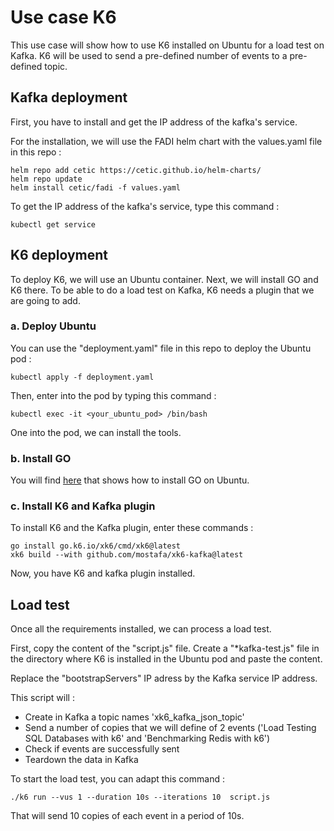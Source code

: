 Use case K6
========

This use case will show how to use K6 installed on Ubuntu for a load test on Kafka. K6 will be used to send a pre-defined number of events to a pre-defined topic.

## Kafka deployment

First, you have to install and get the IP address of the kafka's service.

For the installation, we will use the FADI helm chart with the values.yaml file in this repo : 

```
helm repo add cetic https://cetic.github.io/helm-charts/
helm repo update
helm install cetic/fadi -f values.yaml 
```

To get the IP address of the kafka's service, type this command :

```
kubectl get service 
```

## K6 deployment

To deploy K6, we will use an Ubuntu container. Next, we will install GO and K6 there. To be able to do a load test on Kafka, K6 needs a plugin that we are going to add.

### a. Deploy Ubuntu

You can use the "deployment.yaml" file in this repo to deploy the Ubuntu pod :

```
kubectl apply -f deployment.yaml
```

Then, enter into the pod by typing this command :

```
kubectl exec -it <your_ubuntu_pod> /bin/bash
```
One into the pod, we can install the tools.

### b. Install GO

You will find [here](https://go.dev/doc/install) that shows how to install GO on Ubuntu.

### c. Install K6 and Kafka plugin

To install K6 and the Kafka plugin, enter these commands :

```
go install go.k6.io/xk6/cmd/xk6@latest
xk6 build --with github.com/mostafa/xk6-kafka@latest
```

Now, you have K6 and kafka plugin installed. 

## Load test

Once all the requirements installed, we can process a load test.

First, copy the content of the "script.js" file. Create a "*kafka-test.js" file in the directory where K6 is installed in the Ubuntu pod and paste the content.

Replace the "bootstrapServers" IP adress by the Kafka service IP address.

This script will :

* Create in Kafka a topic names 'xk6_kafka_json_topic'
* Send a number of copies that we will define of 2 events ('Load Testing SQL Databases with k6' and 'Benchmarking Redis with k6')
* Check if events are successfully sent
* Teardown the data in Kafka

To start the load test, you can adapt this command :

```
./k6 run --vus 1 --duration 10s --iterations 10  script.js
```
That will send 10 copies of each event in a period of 10s.